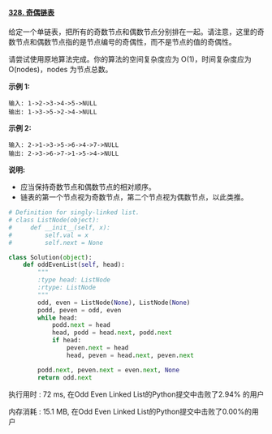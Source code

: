 #### [328. 奇偶链表](https://leetcode-cn.com/problems/odd-even-linked-list/)

给定一个单链表，把所有的奇数节点和偶数节点分别排在一起。请注意，这里的奇数节点和偶数节点指的是节点编号的奇偶性，而不是节点的值的奇偶性。

请尝试使用原地算法完成。你的算法的空间复杂度应为 O(1)，时间复杂度应为 O(nodes)，nodes 为节点总数。

**示例 1:**

```
输入: 1->2->3->4->5->NULL
输出: 1->3->5->2->4->NULL
```

**示例 2:**

```
输入: 2->1->3->5->6->4->7->NULL 
输出: 2->3->6->7->1->5->4->NULL
```

**说明:**

- 应当保持奇数节点和偶数节点的相对顺序。
- 链表的第一个节点视为奇数节点，第二个节点视为偶数节点，以此类推。



```python
# Definition for singly-linked list.
# class ListNode(object):
#     def __init__(self, x):
#         self.val = x
#         self.next = None

class Solution(object):
    def oddEvenList(self, head):
        """
        :type head: ListNode
        :rtype: ListNode
        """
        odd, even = ListNode(None), ListNode(None)
        podd, peven = odd, even
        while head:
            podd.next = head
            head, podd = head.next, podd.next
            if head:
                peven.next = head
                head, peven = head.next, peven.next

        podd.next, peven.next = even.next, None
        return odd.next
```

执行用时 : 72 ms, 在Odd Even Linked List的Python提交中击败了2.94% 的用户

内存消耗 : 15.1 MB, 在Odd Even Linked List的Python提交中击败了0.00%的用户